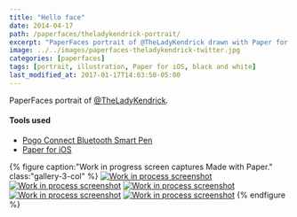 ```yaml
---
title: "Hello face"
date: 2014-04-17
path: /paperfaces/theladykendrick-portrait/
excerpt: "PaperFaces portrait of @TheLadyKendrick drawn with Paper for iOS on an iPad."
image: ../../images/paperfaces-theladykendrick-twitter.jpg
categories: [paperfaces]
tags: [portrait, illustration, Paper for iOS, black and white]
last_modified_at: 2017-01-17T14:03:50-05:00
---
```


PaperFaces portrait of [@TheLadyKendrick](https://twitter.com/TheLadyKendrick).

#### Tools used

- [Pogo Connect Bluetooth Smart Pen](https://www.amazon.com/gp/product/B009K448L4/ref=as_li_ss_tl?ie=UTF8&camp=1789&creative=390957&creativeASIN=B009K448L4&linkCode=as2&tag=mademist-20)
- [Paper for iOS](https://paper.bywetransfer.com/)

{% figure caption:"Work in progress screen captures Made with Paper." class:"gallery-3-col" %}
[![Work in process screenshot](../../images/paperfaces-theladykendrick-process-1-600.jpg)](../../images/paperfaces-theladykendrick-process-1-lg.jpg)
[![Work in process screenshot](../../images/paperfaces-theladykendrick-process-2-600.jpg)](../../images/paperfaces-theladykendrick-process-2-lg.jpg)
[![Work in process screenshot](../../images/paperfaces-theladykendrick-process-3-600.jpg)](../../images/paperfaces-theladykendrick-process-3-lg.jpg)
[![Work in process screenshot](../../images/paperfaces-theladykendrick-process-4-600.jpg)](../../images/paperfaces-theladykendrick-process-4-lg.jpg)
[![Work in process screenshot](../../images/paperfaces-theladykendrick-process-5-600.jpg)](../../images/paperfaces-theladykendrick-process-5-lg.jpg)
{% endfigure %}
